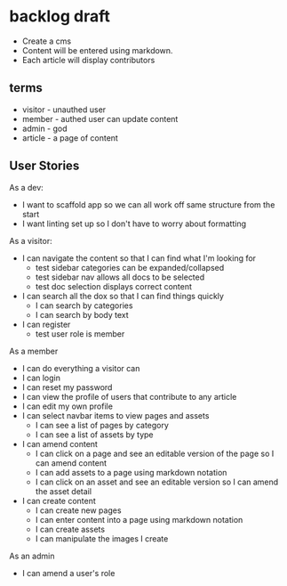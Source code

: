 
# backlog draft

* Create a cms
* Content will be entered using markdown.
* Each article will display contributors

## terms

* visitor - unauthed user
* member  - authed user can update content
* admin   - god
* article - a page of content

## User Stories

As a dev:

* I want to scaffold app so we can all work off same structure from the start
* I want linting set up so I don't have to worry about formatting

As a visitor:

* I can navigate the content so that I can find what I'm looking for
  * test sidebar categories can be expanded/collapsed
  * test sidebar nav allows all docs to be selected
  * test doc selection displays correct content
* I can search all the dox so that I can find things quickly
  * I can search by categories
  * I can search by body text
* I can register
  * test user role is member

As a member

* I can do everything a visitor can
* I can login
* I can reset my password
* I can view the profile of users that contribute to any article
* I can edit my own profile
* I can select navbar items to view pages and assets
  * I can see a list of pages by category
  * I can see a list of assets by type
* I can amend content
  * I can click on a page and see an editable version of the page so I can amend content
  * I can add assets to a page using markdown notation
  * I can click on an asset and see an editable version so I can amend the asset detail
* I can create content
  * I can create new pages
  * I can enter content into a page using markdown notation
  * I can create assets
  * I can manipulate the images I create

As an admin

* I can amend a user's role
